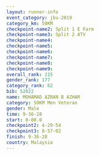 ```yaml
---
layout: runner-info 
event_category: jbu-2019 
category_km: 50KM 
checkpoint-name2: Split 1 E Farm 
checkpoint-name3: Split 2 ATV 
checkpoint-name4: 
checkpoint-name5: 
checkpoint-name6: 
checkpoint-name7: 
checkpoint-name8: 
checkpoint-name9: 
overall_rank: 215
gender_rank: 177
category_rank: 62
bib: 52022
name: MOHAMAD AZRAN B AZHAR
category: 50KM Men Veteran
gender: Male
time: 9-36-28
start: 0-00.0
checkpoint2: 4-29-54
checkpoint3: 8-57-02
finish: 9-36-28
country: Malaysia
---
```

